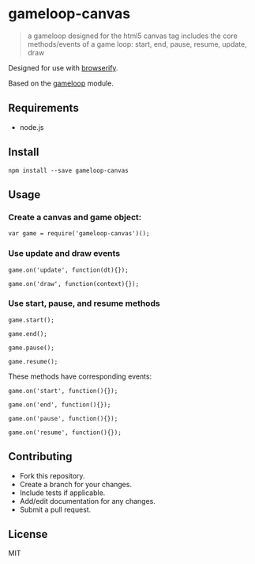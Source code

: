 # gameloop-canvas
> a gameloop designed for the html5 canvas tag
> includes the core methods/events of a game loop: start, end, pause, resume, update, draw

Designed for use with [browserify](http://github.com/substack/node-browserify).

Based on the [gameloop](http://github.com/sethvincent/gameloop) module.

## Requirements
- node.js

## Install

````
npm install --save gameloop-canvas
````

## Usage

### Create a canvas and game object:
```
var game = require('gameloop-canvas')();
````

### Use update and draw events
````
game.on('update', function(dt){});

game.on('draw', function(context){});
````

### Use start, pause, and resume methods
````
game.start();

game.end();

game.pause();

game.resume();
````

These methods have corresponding events:

````
game.on('start', function(){});

game.on('end', function(){});

game.on('pause', function(){});

game.on('resume', function(){});
````


## Contributing
- Fork this repository.
- Create a branch for your changes.
- Include tests if applicable.
- Add/edit documentation for any changes.
- Submit a pull request.

## License
MIT